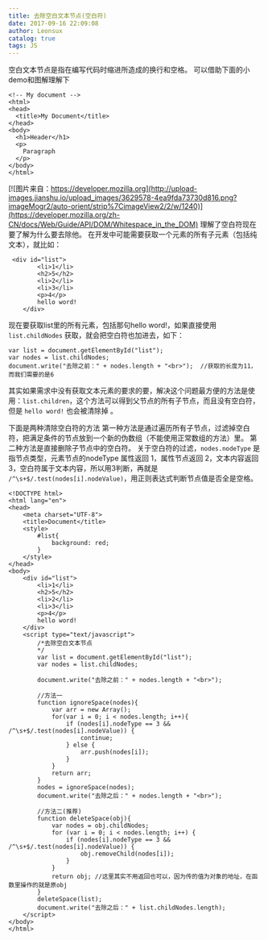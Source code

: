 ```yaml
---
title: 去除空白文本节点(空白符)
date: 2017-09-16 22:09:08
author: Leonsux
catalog: true
tags: JS
---
```

空白文本节点是指在编写代码时缩进所造成的换行和空格。
可以借助下面的小demo和图解理解下
```
<!-- My document -->
<html>
<head>
  <title>My Document</title>
</head>
<body>
  <h1>Header</h1>
  <p>
    Paragraph
  </p>
</body>
</html>
```

[![图片来自：https://developer.mozilla.org](http://upload-images.jianshu.io/upload_images/3629578-4ea9fda73730d816.png?imageMogr2/auto-orient/strip%7CimageView2/2/w/1240)](https://developer.mozilla.org/zh-CN/docs/Web/Guide/API/DOM/Whitespace_in_the_DOM)
理解了空白符现在要了解为什么要去除他。
在开发中可能需要获取一个元素的所有子元素（包括纯文本），就比如：
```
 <div id="list">
        <li>1</li>
        <h2>5</h2>
        <li>2</li>
        <li>3</li>
        <p>4</p>
        hello word!
    </div>
```
现在要获取list里的所有元素，包括那句hello word!，如果直接使用 `list.childNodes` 获取，就会把空白符也加进去，如下：
 ```
var list = document.getElementById("list");
var nodes = list.childNodes;
document.write("去除之前：" + nodes.length + "<br>");  //获取的长度为11，而我们需要的是6
```
其实如果需求中没有获取文本元素的要求的要，解决这个问题最方便的方法是使用：`list.children`，这个方法可以得到父节点的所有子节点，而且没有空白符，但是 `hello word!` 也会被清除掉 。

下面是两种清除空白符的方法
第一种方法是通过遍历所有子节点，过滤掉空白符，把满足条件的节点放到一个新的伪数组（不能使用正常数组的方法）里。
第二种方法是直接删除子节点中的空白符。
关于空白符的过滤，`nodes.nodeType` 是指节点类型，元素节点的nodeType 属性返回 1，属性节点返回 2，文本内容返回 3，空白符属于文本内容，所以用3判断，再就是 `/^\s+$/.test(nodes[i].nodeValue)`，用正则表达式判断节点值是否全是空格。
```
<!DOCTYPE html>
<html lang="en">
<head>
    <meta charset="UTF-8">
    <title>Document</title>
    <style>
        #list{
            background: red;
        }
    </style>
</head>
<body>
    <div id="list">
        <li>1</li>
        <h2>5</h2>
        <li>2</li>
        <li>3</li>
        <p>4</p>
        hello word!
    </div>
    <script type="text/javascript">
        /*去除空白文本节点
        */
        var list = document.getElementById("list");
        var nodes = list.childNodes;

        document.write("去除之前：" + nodes.length + "<br>");
        
        //方法一
        function ignoreSpace(nodes){
            var arr = new Array();
            for(var i = 0; i < nodes.length; i++){
                if (nodes[i].nodeType == 3 && /^\s+$/.test(nodes[i].nodeValue)) {
                    continue;
                } else {
                    arr.push(nodes[i]);
                }
            }
            return arr;
        }
        nodes = ignoreSpace(nodes);
        document.write("去除之后：" + nodes.length + "<br>");
        
        //方法二(推荐)
        function deleteSpace(obj){
            var nodes = obj.childNodes;
            for (var i = 0; i < nodes.length; i++) {
                if (nodes[i].nodeType == 3 && /^\s+$/.test(nodes[i].nodeValue)) {
                    obj.removeChild(nodes[i]);
                }
            }
            return obj; //这里其实不用返回也可以，因为传的值为对象的地址，在函数里操作的就是原obj
        }
        deleteSpace(list);
        document.write("去除之后：" + list.childNodes.length);
    </script>
</body>
</html>
```